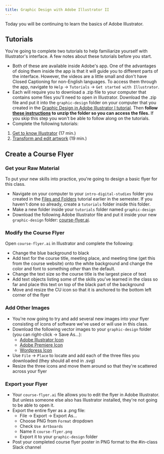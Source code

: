 ```yaml
---
title: Graphic Design with Adobe Illustrator II
---
```


Today you will be continuing to learn the basics of Adobe Illustrator.

## Tutorials

You're going to complete two tutorials to help familiarize yourself with Illustrator's interface. A few notes about these tutorials before you start. 

- Both of these are available inside Adobe's app. One of the advantages of doing them inside the app is that it will guide you to different parts of the interface. However, the videos are a little small and don't have Closed Captioning for non-English languages. To access them through the app, navigate to `Help` -> `Tutorials` -> `Get started with Illustrator`.
- Each will require you to download a .zip file to your computer that contains some files you'll need to open in Illustrator. Download the .zip file and put it into the `graphic-design` folder on your computer that you created in the [Graphic Design in Adobe Illustrator I tutorial]({{site.baseurl}}/modules/graphic-design/). Then **follow [these instructions](https://www.hostinger.com/tutorials/how-to-unzip-files) to unzip the folder so you can access the files.** If you skip this step you won't be able to follow along on the tutorials.
- Complete the following tutorials:

1. [Get to know Illustrator](https://helpx.adobe.com/illustrator/how-to/ai-basics-fundamentals.html) (17 min.)
2. [Transform and edit artwork](https://helpx.adobe.com/illustrator/how-to/edit-artwork-basics.html) (19 min.)

## Create a Course Flyer

### Get your Raw Material

To put your new skills into practice, you're going to design a basic flyer for this class. 

- Navigate on your computer to your `intro-digital-studies` folder you created in the [Files and Folders]({{site.baseurl}}modules/files-folders/) tutorial earlier in the semester. If you haven't done so already, create a `tutorials` folder inside this folder.
- Make a new folder inside your `tutorials` folder named `graphic-design`
- Download the following Adobe Illustrator file and put it inside your new `graphic-design` folder: [course-flyer.ai]({{site.baseurl}}/modules/course-flyer.ai).

### Modify the Course Flyer

Open `course-flyer.ai` in Illustrator and complete the following:

* Change the blue background to black
* Add text for the course title, meeting place, and meeting time (get this from the course website) onto the white background and change the color and font to something *other* than the default.
* Change the text size so the course title is the largest piece of text
* Add text objects listing some of the skills you've learned in the class so far and place this text on top of the black part of the background
* Move and resize the CU icon so that it is anchored to the bottom left corner of the flyer

### Add Other Images

* You're now going to try and add several new images into your flyer consisting of icons of software we've used or will use in this class.
* Download the following vector images to your `graphic-design` folder (you can right-click -> Save As...): 
	* [Adobe Illustrator Icon](https://upload.wikimedia.org/wikipedia/commons/f/fb/Adobe_Illustrator_CC_icon.svg)
	* [Adobe Premiere Icon](https://upload.wikimedia.org/wikipedia/commons/4/40/Adobe_Premiere_Pro_CC_icon.svg)
	* [Wordpress Icon](https://upload.wikimedia.org/wikipedia/commons/0/09/Wordpress-Logo.svg)
* Use `File` -> `Place` to locate and add each of the three files you downloaded (they should all end in .svg) 
* Resize the three icons and move them around so that they're scattered across your flyer

### Export your Flyer

- Your `course-flyer.ai` file allows you to edit the flyer in Adobe Illustrator. But unless someone else also has Illustrator installed, they're not going to be able to open it.
- Export the entire flyer as a .png file:
	- File -> Export -> Export As...
	- Choose PNG from `Format` dropdown 
	- Check `Use Artboards`
	- Name it `course-flyer.png`
	- Export it to your `graphic-design` folder
- Post your completed course flyer poster in PNG format to the #in-class Slack channel

